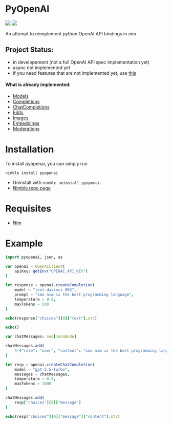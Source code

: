 # PyOpenAI

<!-- [![Build status](https://github.com/HACCKKER/pyopenai/workflows/Build/badge.svg)](https://github.com/HACCKKER/pyopenai/actions) -->
![](https://img.shields.io/github/languages/top/HACCKKER/pyopenai?style=flat)
![](https://img.shields.io/github/languages/code-size/HACCKKER/pyopenai?style=flat)

An attempt to reimplement python OpenAI API bindings in nim

## Project Status:
- in developement (not a full OpenAI API spec implementation yet)
- async not implemented yet
- if you need features that are not implemented yet, use [this](https://nimble.directory/pkg/openaiclient)

#### What is already implemented:
- [Models](https://platform.openai.com/docs/api-reference/models)
- [Completions](https://platform.openai.com/docs/api-reference/completions)
- [ChatCompletions](https://platform.openai.com/docs/api-reference/chat)
- [Edits](https://platform.openai.com/docs/api-reference/edits)
- [Images](https://platform.openai.com/docs/api-reference/images)
- [Embeddings](https://platform.openai.com/docs/api-reference/embeddings)
- [Moderations](https://platform.openai.com/docs/api-reference/moderations)

# Installation
To install pyopenai, you can simply run
```
nimble install pyopenai
```
- Uninstall with `nimble uninstall pyopenai`.
- [Nimble repo page](https://nimble.directory/pkg/pyopenai)

# Requisites

- [Nim](https://nim-lang.org)

# Example
```nim
import pyopenai, json, os

var openai = OpenAiClient(
    apiKey: getEnv("OPENAI_API_KEY")
)

let response = openai.createCompletion(
    model = "text-davinci-003",
    prompt = "imo nim is the best programming language",
    temperature = 0.6,
    maxTokens = 500
)

echo(response["choices"][0]["text"].str)

echo()

var chatMessages: seq[JsonNode]

chatMessages.add(
    %*{"role": "user", "content": "imo nim is the best programming language"}
)

let resp = openai.createChatCompletion(
    model = "gpt-3.5-turbo",
    messages = chatMessages,
    temperature = 0.5,
    maxTokens = 1000
)

chatMessages.add(
    resp["choices"][0]["message"]
)

echo(resp["choices"][0]["message"]["content"].str)
```
